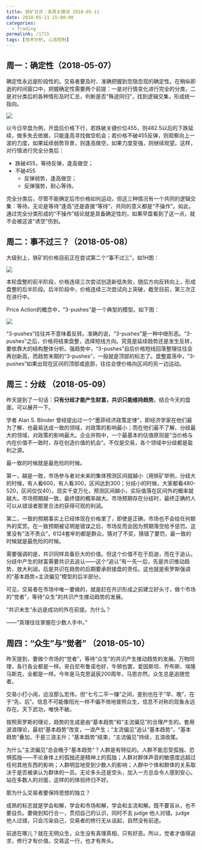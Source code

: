 ```yaml
---
title: 铁矿日评：本周关键词 2018-05-11
date: 2018-05-11 15:00:00
categories:
  - Trading
permalink: /1715
tags: [技术分析, 心态控制]
---
```

## 周一：确定性（2018-05-07）

确定性永远是阶段性的。交易者要及时、准确把握到忽隐忽现的确定性。在稍纵即逝的时间窗口中，把握确定性需要两个前提：一是对行情变化进行完全的分类，二是对分类后的各种情形及时汇总，判断是否“殊途同归”，找到逻辑交集，形成统一指向。

![](http://kangjian.net/images/2018/2018-05-07-i1809.png)

以今日早盘为例，开盘后价格下行，若跌破关键价位455，则482.5以后的下跌延续，做多失去依据，只能逢高寻找做空机会；若价格不破455反弹，则观察向上一波的力度，如果延续弱势背景，则逢高做空，如果力度变强，则继续观望。这样，对行情进行完全分类后：

- 跌破455，等待反弹，逢高做空；
- 不破455
  - 反弹弱势，逢高做空；
  - 反弹强势，耐心等待。

完全分类后，尽管不能确定后市价格如何运动，但这三种情况有一个共同的逻辑交集：等待。无论是等待“逢高”还是直接“等待”，共同的意义都是“不操作”。如此，通过完全分类形成的“不操作”结论就是具备确定性的，如果早盘看到了这一点，就不会被这波“诱空”伤到。

## 周二：事不过三？（2018-05-08）

大级别上，铁矿的价格目前正在尝试第二个“事不过三”。如1H图：

![](http://kangjian.net/images/2018/2018-05-08-i-index-1h.png)

本轮盘整的前半阶段，价格连续三次尝试创造新低失败，随后方向反转向上，形成盘整的后半阶段。后半阶段中，价格连续三次尝试向上突破，截至目前，第三次正在进行中。

Price Action的概念中，“3-pushes”是一个典型的模型。如下图：

![](http://kangjian.net/images/2018/2018-05-08-3-pushes.jpg)

“3-pushes”往往并不意味着反转。准确的说，“3-pushes”是一种中继形态。“3-pushes”之后，价格将结束盘整，选择短线方向。究竟是延续趋势还是发生反转，要依靠大的结构整体分析。强趋势中，“3-pushes”自后价格短线回落整理往往会再创新高，而趋势末期的“3-pushes”，一般就是顶部的标志了。盘整震荡中，“3-pushes”如果出现在区间的顶部或底部，往往会使价格向区间的另一边运动。

## 周三：分歧 （2018-05-09）

昨天提到了一句话：**只有分歧才能产生财富，共识只能维持趋势**。结合今天的盘面，可以展开一下。

学者 Alan S. Blinder 曾经提出过一个“墨菲经济政策定律”，即经济学家在他们最为了解、也最易达成一致的领域，对政策的影响最小；而在他们最不了解、分歧最大的领域，对政策的影响最大。企业并购中，一个最基本的估值原则是“当价格与内在价值不一致时，存在创造价值的机会”。不仅是交易，各个领域中分歧都是盈利之源。

最一致的时候就是最危险的时候。

第一，越是一致，市场参与者对未来的集体预测区间就越小（用铁矿举例，分歧大的时候，有人看600，有人看300，区间达到300；分歧小的时候，大家都看480-520，区间仅仅40）。现实千变万化，预测区间越小，实际值落在区间外的概率就越大。市场预期越一致，最终错的概率越大。市场预期存在分歧时，最终正确的人可以从错误者那里合法的获得可观的利润。

第二，一致的预期事实上已经体现在价格里了，即使是正确，市场也不会给任何额外的奖赏。在一致预期被证明是错误之后，市场反而会因为预期落空给予惩罚。这里没有“法不责众”，6124套牢的都是群众。猜对了不奖，猜错了要罚，最一致的时候就是最危险的时候。

需要强调的是，共识同样具备巨大的价值。但这个价值不在于启迪，而在于追认。分歧中产生的财富需要共识去追认——这个“追认”有一先一后，先是共识推动趋势，放大利润，后是共识在趋势的后期要承担接盘的责任。这也就是索罗斯强调的“基本趋势+主流偏见”模型的后半部分。

可见，交易者在市场中唯一要做的，就是赶在共识形成之前建立好头寸，做个市场的“觉者”，等待“众生”的共识产生推动趋势的发展。

“共识未生”永远是成功的外在前提。为什么？

——“真理往往掌握在少数人手中。”

## 周四：“众生”与“觉者” （2018-05-10）

昨天提到，要做个市场的“觉者”，等待“众生”的共识产生推动趋势的发展。万物同理，各行各业都是一样。哥白尼布鲁诺也好，牛顿也罢，爱因斯坦、乔布斯、埃隆马斯克，全都是一样。今年是马克思诞辰200周年，马恩亦然。众生总是追随觉者。

交易小打小闹，远没那么宏伟，但“七亏二平一赚”之间，差别也在于“早、晚”，在于“先、后”。信息不可能像阳光一样不偏不倚地普照众生，信息不对称的现象永远存在。天下武功，唯快不破。

按照索罗斯的理论，趋势的生成是由“基本趋势”和“主流偏见”的合理产生的。套用波浪理论，最初“基本趋势”改变，一浪产生；“主流偏见”追认“基本趋势”，“基本趋势”叠加，于是三浪主升；“基本趋势”结束，“主流偏见”持续，五浪收尾。

为什么”主流偏见“总会晚于”基本趋势“？人群是有特征的。人群不能忍受孤独、恐惧孤独——不论身体上的孤独还是精神上的孤独；人群对群体声音的敏感度远超过任何其他东西的影响；人群明显地受到少数人的影响；人群中个体和群体的关系取决于是否被承认为群体的一员。无论多头还是空头，加入一方总会令人感到安心。站在多数人的对面，这样的的体验终归不好。

那为什么交易者要保持思想的独立？

成熟的标志就是学会和解，学会和市场和解，学会和主流和解。既不要盲从，也不要自负。要做到知行合一，贯彻自己的认识，同时不去 judge 他人对错。judge 他人过错，只会污染自己，交易者的修行无从谈起，自然没有前途。

前途在哪儿？就在无明众生，众生没有真理真相，只有好恶。所以，觉者才值得追求，修行才有价值。交易这一行，也才有奔头。